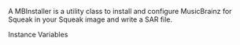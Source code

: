 A MBInstaller is a utility class to install and configure MusicBrainz for Squeak in your Squeak image and write a SAR file.

Instance Variables
